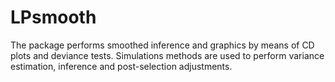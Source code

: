 # LPsmooth
The package performs smoothed inference and graphics by means of CD plots and deviance tests. Simulations methods are used to perform variance estimation, inference and post-selection adjustments.
